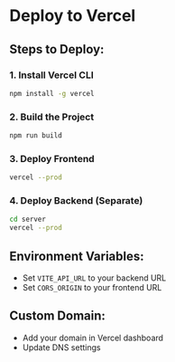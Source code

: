 # Deploy to Vercel

## Steps to Deploy:

### 1. Install Vercel CLI
```bash
npm install -g vercel
```

### 2. Build the Project
```bash
npm run build
```

### 3. Deploy Frontend
```bash
vercel --prod
```

### 4. Deploy Backend (Separate)
```bash
cd server
vercel --prod
```

## Environment Variables:
- Set `VITE_API_URL` to your backend URL
- Set `CORS_ORIGIN` to your frontend URL

## Custom Domain:
- Add your domain in Vercel dashboard
- Update DNS settings

